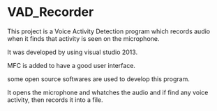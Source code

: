 # VAD_Recorder

This project is a Voice Activity Detection program which records audio when it finds that activity is seen on the microphone.

It was developed by using visual studio 2013.

MFC is added to have a good user interface. 

some open source softwares are used to develop this program. 

It opens the microphone and whatches the audio and if find any voice activity, then records it into a file. 



